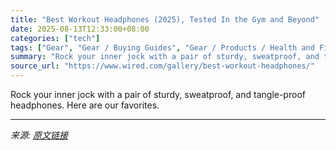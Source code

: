 ```yaml
---
title: "Best Workout Headphones (2025), Tested In the Gym and Beyond"
date: 2025-08-13T12:33:00+08:00
categories: ["tech"]
tags: ["Gear", "Gear / Buying Guides", "Gear / Products / Health and Fitness", "Gear / Products / Headphones", "Shopping", "buying guides", "wireless headphone", "audio", "workout", "Exercise", "Headphones", "Buying Guide"]
summary: "Rock your inner jock with a pair of sturdy, sweatproof, and tangle-proof headphones. Here are our favorites."
source_url: "https://www.wired.com/gallery/best-workout-headphones/"
---
```


Rock your inner jock with a pair of sturdy, sweatproof, and tangle-proof headphones. Here are our favorites.

---

*来源: [原文链接](https://www.wired.com/gallery/best-workout-headphones/)*
